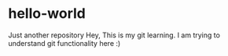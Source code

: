 # hello-world
Just another repository
Hey, This is my git learning. I am trying to understand git functionality here :)
